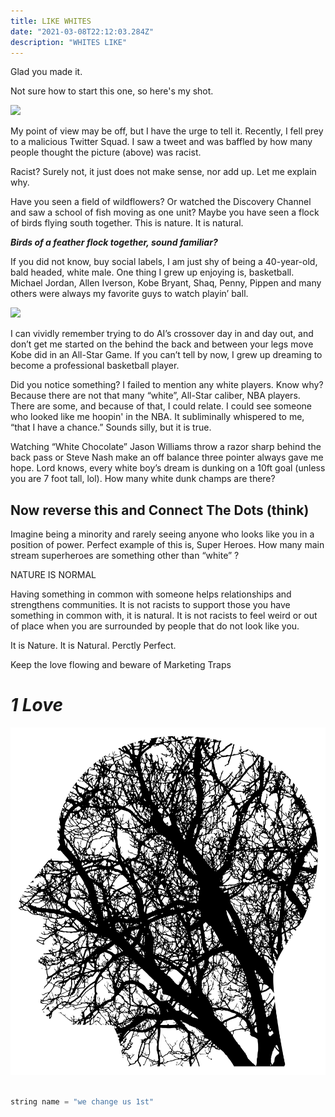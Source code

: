 ```yaml
---
title: LIKE WHITES
date: "2021-03-08T22:12:03.284Z"
description: "WHITES LIKE"
---
```


Glad you made it. 

Not sure how to start this one, so here's my shot. 

<Image
  src='./Picture3.png'
/> 

My point of view may be off, but I have the urge to tell it. Recently, I fell prey to a malicious Twitter Squad. I saw a tweet and was baffled by how many people thought the picture (above) was racist. 

Racist? Surely not, it just does not make sense, nor add up. Let me explain why. 

Have you seen a field of wildflowers? Or watched the Discovery Channel and saw a school of fish moving as one unit? Maybe you have seen a flock of birds flying south together. This is nature. It is natural. 

***Birds of a feather flock together, sound familiar?***

If you did not know, buy social labels, I am just shy of being a 40-year-old, bald headed, white male. One thing I grew up enjoying is, basketball. Michael Jordan, Allen Iverson, Kobe Bryant, Shaq, Penny, Pippen and many others were always my favorite guys to watch playin’ ball.

<Image
  src='./Picture2.png'
/>

I can vividly remember trying to do AI’s crossover day in and day out, and don’t get me started on the behind the back and between your legs move Kobe did in an All-Star Game. If you can’t tell by now, I grew up dreaming to become a professional basketball player. 

Did you notice something? I failed to mention any white players. Know why? Because there are not that many “white”, All-Star caliber, NBA players. There are some, and because of that, I could relate. I could see someone who looked like me hoopin' in the NBA. It subliminally whispered to me, “that I have a chance.” Sounds silly, but it is true. 

Watching “White Chocolate” Jason Williams throw a razor sharp behind the back pass or Steve Nash make an off balance three pointer always gave me hope. Lord knows, every white boy’s dream is dunking on a 10ft goal (unless you are 7 foot tall, lol). How many white dunk champs are there? 

## Now reverse this and Connect The Dots (think)

Imagine being a minority and rarely seeing anyone who looks like you in a position of power. Perfect example of this is, Super Heroes. How many main stream superheroes are something other than “white” ?

NATURE IS NORMAL

Having something in common with someone helps relationships and strengthens communities. It is not racists to support those you have something in common with, it is natural. It is not racists to feel weird or out of place when you are surrounded by people that do not look like you. 

It is Nature. It is Natural. Perctly Perfect.

Keep the love flowing and beware of Marketing Traps

# *1 Love*


![A picture I found on the internet](./connect.svg)

```js

string name = "we change us 1st"

```


